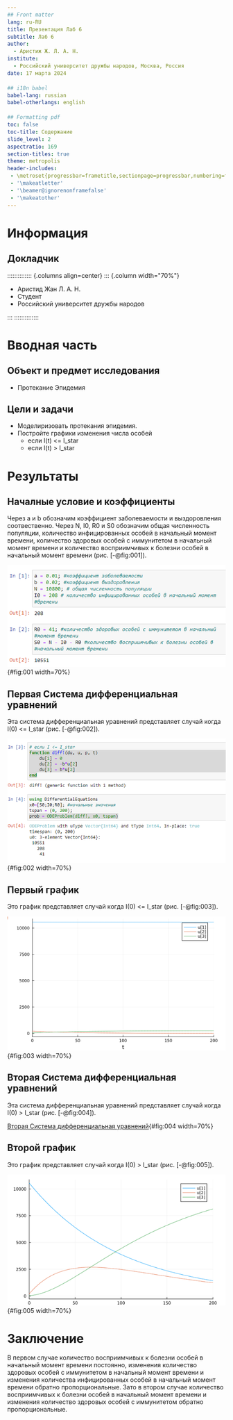 ```yaml
---
## Front matter
lang: ru-RU
title: Презентация Лаб 6
subtitle: Лаб 6
author:
  - Аристиж Ж. Л. А. Н.
institute:
  - Российский университет дружбы народов, Москва, Россия
date: 17 марта 2024

## i18n babel
babel-lang: russian
babel-otherlangs: english

## Formatting pdf
toc: false
toc-title: Содержание
slide_level: 2
aspectratio: 169
section-titles: true
theme: metropolis
header-includes:
 - \metroset{progressbar=frametitle,sectionpage=progressbar,numbering=fraction}
 - '\makeatletter'
 - '\beamer@ignorenonframefalse'
 - '\makeatother'
---
```


# Информация

## Докладчик

:::::::::::::: {.columns align=center}
::: {.column width="70%"}

  * Аристид Жан Л. А. Н.
  * Студент
  * Российский университет дружбы народов

:::
::::::::::::::

# Вводная часть

## Объект и предмет исследования

- Протекание Эпидемия

## Цели и задачи

- Моделиризовать протекания эпидемия.
- Постройте графики изменения числа особей
   - если I(t) <= I_star
   - если I(t) > I_star

# Результаты

##  Началные условие и коэффициенты

Через a и b обозначим коэффициент заболеваемости и выздоровления соотвественно. Через N, I0, R0 и S0 обозначим общая численность популяции, количество инфицированных особей в начальный момент времени, количество здоровых особей с иммунитетом в начальный момент времени и количество восприимчивых к болезни особей в начальный момент времени (рис. [-@fig:001]).

![Началные условие и коэффициенты](image/img01.png){#fig:001 width=70%}

## Первая Система дифференциальная уравнений

Эта система дифференциальная уравнений представляет случай когда I(0) <= I_star (рис. [-@fig:002]).

![Первая Система дифференциальная уравнений](image/img02.png){#fig:002 width=70%}

## Первый график

Это график представляет случай когда I(0) <= I_star (рис. [-@fig:003]).

![Первый график](image/img03.png){#fig:003 width=70%}

## Вторая Система дифференциальная уравнений

Эта система дифференциальная уравнений представляет случай когда I(0) > I_star (рис. [-@fig:004]).

[Вторая Система дифференциальная уравнений](image/img04.png){#fig:004 width=70%}

## Второй график

Это график представляет случай когда I(0) > I_star (рис. [-@fig:005]).

![Второй график](image/img05.png){#fig:005 width=70%}

# Заключение

В первом случае количество восприимчивых к болезни особей в начальный момент времени постоянно, изменения количество здоровых особей с иммунитетом в начальный момент времени и изменения количества инфицированных особей в начальный момент времени обратно пропорциональные. Зато в втором случае количество восприимчивых к болезни особей в начальный момент времени и изменения количество здоровых особей с иммунитетом обратно пропорциональные.